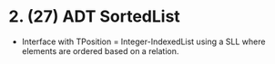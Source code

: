 # 2. (27) ADT SortedList
 - Interface  with TPosition = Integer-IndexedList using  a SLL  where elements are ordered based on a relation.
